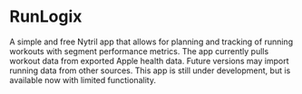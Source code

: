 # RunLogix
A simple and free Nytril app that allows for planning and tracking of running workouts with segment performance metrics. The app currently pulls workout data from exported Apple health data. Future versions may import running data from other sources. This app is still under development, but is available now with limited functionality.

